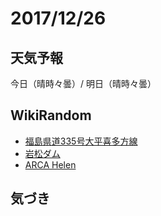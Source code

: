 # 2017/12/26

## 天気予報

今日（晴時々曇）/ 明日（晴時々曇）

## WikiRandom

* [福島県道335号大平喜多方線](https://ja.wikipedia.org/wiki/%E7%A6%8F%E5%B3%B6%E7%9C%8C%E9%81%93335%E5%8F%B7%E5%A4%A7%E5%B9%B3%E5%96%9C%E5%A4%9A%E6%96%B9%E7%B7%9A)
* [岩松ダム](https://ja.wikipedia.org/wiki/%E5%B2%A9%E6%9D%BE%E3%83%80%E3%83%A0)
* [ARCA Helen](https://ja.wikipedia.org/wiki/ARCA_Helen)

## 気づき

